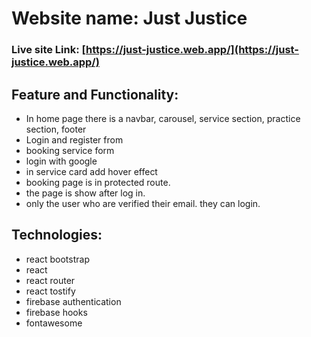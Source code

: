 # Website name: Just Justice

### Live site Link: [https://just-justice.web.app/](https://just-justice.web.app/)

## Feature and Functionality:

- In home page there is a navbar, carousel, service section, practice section, footer
- Login and register from
- booking service form
- login with google
- in service card add hover effect
- booking page is in protected route.
- the page is show after log in.
- only the user who are verified their email. they can login.

## Technologies:

- react bootstrap
- react
- react router
- react tostify
- firebase authentication
- firebase hooks
- fontawesome

